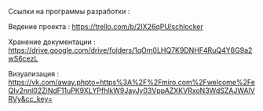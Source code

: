 Ссылки на программы разработки : 

Ведение проекта : https://trello.com/b/2IX26qPU/schlocker

Хранение документации : https://drive.google.com/drive/folders/1qOm0LHQ7K9DNHF4RuQ4Y6G9a2wS6cezL 

Визуализация : https://vk.com/away.phpto=https%3A%2F%2Fmiro.com%2Fwelcome%2FeQIv2nnl02ZiNdF11uPK9XLYPfhlkW9JayJy03VppAZXKVRxoN3WdSZAJWAlVRVy&cc_key= 
